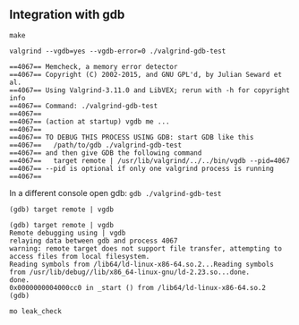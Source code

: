 ## Integration with gdb


`make`

`valgrind --vgdb=yes --vgdb-error=0 ./valgrind-gdb-test`

```
==4067== Memcheck, a memory error detector
==4067== Copyright (C) 2002-2015, and GNU GPL'd, by Julian Seward et al.
==4067== Using Valgrind-3.11.0 and LibVEX; rerun with -h for copyright info
==4067== Command: ./valgrind-gdb-test
==4067==
==4067== (action at startup) vgdb me ...
==4067==
==4067== TO DEBUG THIS PROCESS USING GDB: start GDB like this
==4067==   /path/to/gdb ./valgrind-gdb-test
==4067== and then give GDB the following command
==4067==   target remote | /usr/lib/valgrind/../../bin/vgdb --pid=4067
==4067== --pid is optional if only one valgrind process is running
==4067==
```
In a different console open gdb:
`gdb ./valgrind-gdb-test`

`(gdb) target remote | vgdb`

```
(gdb) target remote | vgdb
Remote debugging using | vgdb
relaying data between gdb and process 4067
warning: remote target does not support file transfer, attempting to access files from local filesystem.
Reading symbols from /lib64/ld-linux-x86-64.so.2...Reading symbols from /usr/lib/debug//lib/x86_64-linux-gnu/ld-2.23.so...done.
done.
0x0000000004000cc0 in _start () from /lib64/ld-linux-x86-64.so.2
(gdb)
```


```
mo leak_check
```
